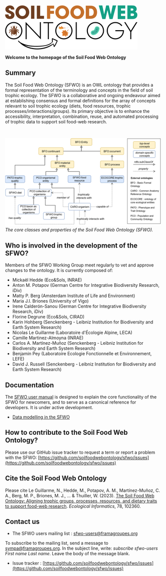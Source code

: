![Logo of the Soil Food Web Ontology.](/images/logo.png) 

**Welcome to the homepage of the Soil Food Web Ontology**

## Summary

The Soil Food Web Ontology (SFWO) is an OWL ontology that provides a formal representation of the terminology and concepts in the field of soil trophic ecology. The SFWO is a collaborative and ongoing endeavour aimed at establishing consensus and formal definitions for the array of concepts relevant to soil trophic ecology (diets, food resources, trophic processes/interactions/groups). Its primary objective is to enhance the accessibility, interpretation, combination, reuse, and automated processing of trophic data to support soil food-web research.

<br>

![Diagram showing the core classes and properties of the Soil Food Web Ontology.](/images/sfwo_core.png)
*The core classes and properties of the Soil Food Web Ontology (SFWO).*

## Who is involved in the development of the SFWO?

Members of the SFWO Working Group meet regularly to vet and approve changes to the ontology. It is currently composed of:
- Mickaël Hedde (Eco&Sols, INRAE)
- Anton M. Potapov (German Centre for Integrative Biodiversity Research, iDiv)
- Matty P. Berg (Amsterdam Institute of Life and Environment)
- Maria J.I. Briones (University of Vigo)
- Irene Calderón-Sanou (German Centre for Integrative Biodiversity Research, iDiv)
- Florine Degrune (Eco&Sols, CIRAD)
- Karin Hohberg (Senckenberg - Leibniz Institution for Biodiversity and Earth System Research)
- Nicolas Le Guillarme (Laboratoire d'Écologie Alpine, LECA)
- Camille Martinez-Almoyna (INRAE)
- Carlos A. Martínez-Muñoz (Senckenberg - Leibniz Institution for Biodiversity and Earth System Research)
- Benjamin Pey (Laboratoire Ecologie Fonctionnelle et Environnement, LEFE)
- David J. Russell (Senckenberg - Leibniz Institution for Biodiversity and Earth System Research)

## Documentation

The [SFWO user manual](documentation.md) is designed to explain the core functionality of the SFWO for newcomers, and to serve as a canonical reference for developers. It is under active development.

- [Data modelling in the SFWO](data_modelling.md)

## How to contribute to the Soil Food Web Ontology?

Please use our GitHub issue tracker to request a term or report a problem with the SFWO: [https://github.com/soilfoodwebontology/sfwo/issues](https://github.com/soilfoodwebontology/sfwo/issues)

## Cite the Soil Food Web Ontology

Please cite Le Guillarme, N., Hedde, M., Potapov, A. M., Martínez-Muñoz, C. A., Berg, M. P., Briones, M. J., ... & Thuiller, W. (2023). [The Soil Food Web Ontology: Aligning trophic groups, processes, resources, and dietary traits to support food-web research](https://www.sciencedirect.com/science/article/abs/pii/S1574954123003898). *Ecological Informatics*, 78, 102360.

## Contact us

- The SFWO users mailing list : [sfwo-users@framagroupes.org](mailto:sfwo-users@framagroupes.org)

To subscribe to the mailing list, send a message to sympa@framagroupes.org. In the subject line, write: *subscribe sfwo-users First name Last name*. Leave the body of the message blank.

- Issue tracker : [https://github.com/soilfoodwebontology/sfwo/issues](https://github.com/soilfoodwebontology/sfwo/issues)
